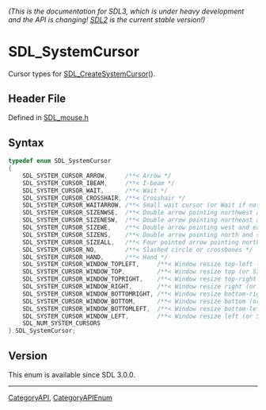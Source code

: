 ###### (This is the documentation for SDL3, which is under heavy development and the API is changing! [SDL2](https://wiki.libsdl.org/SDL2/) is the current stable version!)
# SDL_SystemCursor

Cursor types for [SDL_CreateSystemCursor](SDL_CreateSystemCursor)().

## Header File

Defined in [SDL_mouse.h](https://github.com/libsdl-org/SDL/blob/main/include/SDL3/SDL_mouse.h)

## Syntax

```c
typedef enum SDL_SystemCursor
{
    SDL_SYSTEM_CURSOR_ARROW,     /**< Arrow */
    SDL_SYSTEM_CURSOR_IBEAM,     /**< I-beam */
    SDL_SYSTEM_CURSOR_WAIT,      /**< Wait */
    SDL_SYSTEM_CURSOR_CROSSHAIR, /**< Crosshair */
    SDL_SYSTEM_CURSOR_WAITARROW, /**< Small wait cursor (or Wait if not available) */
    SDL_SYSTEM_CURSOR_SIZENWSE,  /**< Double arrow pointing northwest and southeast */
    SDL_SYSTEM_CURSOR_SIZENESW,  /**< Double arrow pointing northeast and southwest */
    SDL_SYSTEM_CURSOR_SIZEWE,    /**< Double arrow pointing west and east */
    SDL_SYSTEM_CURSOR_SIZENS,    /**< Double arrow pointing north and south */
    SDL_SYSTEM_CURSOR_SIZEALL,   /**< Four pointed arrow pointing north, south, east, and west */
    SDL_SYSTEM_CURSOR_NO,        /**< Slashed circle or crossbones */
    SDL_SYSTEM_CURSOR_HAND,      /**< Hand */
    SDL_SYSTEM_CURSOR_WINDOW_TOPLEFT,     /**< Window resize top-left (or SIZENWSE) */
    SDL_SYSTEM_CURSOR_WINDOW_TOP,         /**< Window resize top (or SIZENS) */
    SDL_SYSTEM_CURSOR_WINDOW_TOPRIGHT,    /**< Window resize top-right (or SIZENESW) */
    SDL_SYSTEM_CURSOR_WINDOW_RIGHT,       /**< Window resize right (or SIZEWE) */
    SDL_SYSTEM_CURSOR_WINDOW_BOTTOMRIGHT, /**< Window resize bottom-right (or SIZENWSE) */
    SDL_SYSTEM_CURSOR_WINDOW_BOTTOM,      /**< Window resize bottom (or SIZENS) */
    SDL_SYSTEM_CURSOR_WINDOW_BOTTOMLEFT,  /**< Window resize bottom-left (or SIZENESW) */
    SDL_SYSTEM_CURSOR_WINDOW_LEFT,        /**< Window resize left (or SIZEWE) */
    SDL_NUM_SYSTEM_CURSORS
} SDL_SystemCursor;
```

## Version

This enum is available since SDL 3.0.0.

----
[CategoryAPI](CategoryAPI), [CategoryAPIEnum](CategoryAPIEnum)

